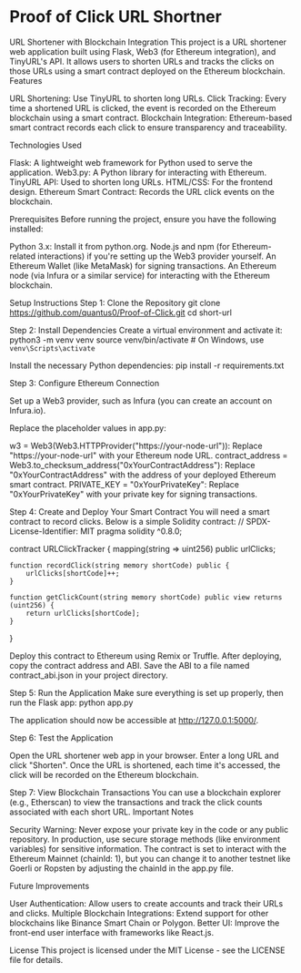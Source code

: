 # Proof of Click URL Shortner

URL Shortener with Blockchain Integration
This project is a URL shortener web application built using Flask, Web3 (for Ethereum integration), and TinyURL's API. It allows users to shorten URLs and tracks the clicks on those URLs using a smart contract deployed on the Ethereum blockchain.
Features

URL Shortening: Use TinyURL to shorten long URLs.
Click Tracking: Every time a shortened URL is clicked, the event is recorded on the Ethereum blockchain using a smart contract.
Blockchain Integration: Ethereum-based smart contract records each click to ensure transparency and traceability.

Technologies Used

Flask: A lightweight web framework for Python used to serve the application.
Web3.py: A Python library for interacting with Ethereum.
TinyURL API: Used to shorten long URLs.
HTML/CSS: For the frontend design.
Ethereum Smart Contract: Records the URL click events on the blockchain.

Prerequisites
Before running the project, ensure you have the following installed:

Python 3.x: Install it from python.org.
Node.js and npm (for Ethereum-related interactions) if you're setting up the Web3 provider yourself.
An Ethereum Wallet (like MetaMask) for signing transactions.
An Ethereum node (via Infura or a similar service) for interacting with the Ethereum blockchain.

Setup Instructions
Step 1: Clone the Repository
git clone https://github.com/quantus0/Proof-of-Click.git
cd short-url

Step 2: Install Dependencies
Create a virtual environment and activate it:
python3 -m venv venv
source venv/bin/activate  # On Windows, use `venv\Scripts\activate`

Install the necessary Python dependencies:
pip install -r requirements.txt

Step 3: Configure Ethereum Connection

Set up a Web3 provider, such as Infura (you can create an account on Infura.io).

Replace the placeholder values in app.py:

w3 = Web3(Web3.HTTPProvider("https://your-node-url")): Replace "https://your-node-url" with your Ethereum node URL.
contract_address = Web3.to_checksum_address("0xYourContractAddress"): Replace "0xYourContractAddress" with the address of your deployed Ethereum smart contract.
PRIVATE_KEY = "0xYourPrivateKey": Replace "0xYourPrivateKey" with your private key for signing transactions.



Step 4: Create and Deploy Your Smart Contract
You will need a smart contract to record clicks. Below is a simple Solidity contract:
// SPDX-License-Identifier: MIT
pragma solidity ^0.8.0;

contract URLClickTracker {
    mapping(string => uint256) public urlClicks;

    function recordClick(string memory shortCode) public {
        urlClicks[shortCode]++;
    }

    function getClickCount(string memory shortCode) public view returns (uint256) {
        return urlClicks[shortCode];
    }
}


Deploy this contract to Ethereum using Remix or Truffle.
After deploying, copy the contract address and ABI. Save the ABI to a file named contract_abi.json in your project directory.

Step 5: Run the Application
Make sure everything is set up properly, then run the Flask app:
python app.py

The application should now be accessible at http://127.0.0.1:5000/.

Step 6: Test the Application

Open the URL shortener web app in your browser.
Enter a long URL and click "Shorten".
Once the URL is shortened, each time it's accessed, the click will be recorded on the Ethereum blockchain.

Step 7: View Blockchain Transactions
You can use a blockchain explorer (e.g., Etherscan) to view the transactions and track the click counts associated with each short URL.
Important Notes

Security Warning: Never expose your private key in the code or any public repository. In production, use secure storage methods (like environment variables) for sensitive information.
The contract is set to interact with the Ethereum Mainnet (chainId: 1), but you can change it to another testnet like Goerli or Ropsten by adjusting the chainId in the app.py file.

Future Improvements

User Authentication: Allow users to create accounts and track their URLs and clicks.
Multiple Blockchain Integrations: Extend support for other blockchains like Binance Smart Chain or Polygon.
Better UI: Improve the front-end user interface with frameworks like React.js.

License
This project is licensed under the MIT License - see the LICENSE file for details.
